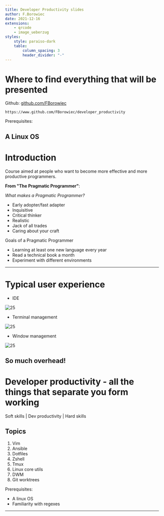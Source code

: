 ```yaml
---
title: Developer Productivity slides
author: F.Borowiec
date: 2021-12-16
extensions:
    - qrcode
    - image_ueberzug
styles:
    style: paraiso-dark
    table:
        column_spacing: 3
        header_divider: "-"
---
```

# Where to find everything that will be presented

Github: [github.com/FBorowiec](https://www.github.com/FBorowiec)

```qrcode
https://www.github.com/FBorowiec/developer_productivity
```

Prerequisites:

**A Linux OS**
---
# Introduction

Course aimed at people who want to become more effective and more productive programmers.

**From "The Pragmatic Programmer"**:

_What makes a Pragmatic Programmer?_

* Early adopter/fast adapter
* Inquisitive
* Critical thinker
* Realistic
* Jack of all trades
* Caring about your craft

Goals of a Pragmatic Programmer

* Learning at least one new language every year
* Read a technical book a month
* Experiment with different environments
---
# Typical user experience

* IDE

![25](images/typical_ide_experience.jpg)

* Terminal management

![25](images/typical_terminal_experience.jpg)


* Window management

![25](images/typical_windows_experience.jpg)

So much overhead!
---
# Developer productivity - all the things that separate you form working

Soft skills | Dev productivity | Hard skills

## Topics

1. Vim
2. Ansible
3. Dotfiles
4. Zshell
5. Tmux
6. Linux core utils
7. DWM
8. Git worktrees

Prerequisites:

* A linux OS
* Familiarity with regexes
---
